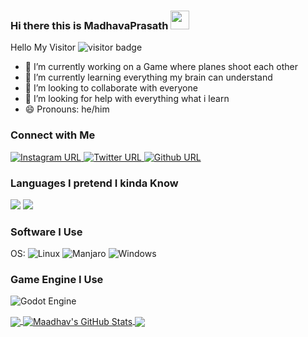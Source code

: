 ### Hi there this is MadhavaPrasath <img src="https://raw.githubusercontent.com/Madhavaprasath/Madhavaprasath/wave.gif" width="30px">

 Hello My Visitor ![visitor badge](https://visitor-badge.glitch.me/badge?page_id=Madhavaprasath.visitor-badge)




- 🔭 I’m currently working on a Game where planes shoot each other
- 🌱 I’m currently learning everything my brain can understand
- 👯 I’m looking to collaborate with everyone
- 🤔 I’m looking for help with everything what i learn
- 😄 Pronouns: he/him


### Connect with Me
[![Instagram URL](https://img.shields.io/badge/Instagram-E4405F?style=for-the-badge&logo=instagram&logoColor=white)
](https://www.instagram.com/madhava_prasath/)
[![Twitter URL](https://img.shields.io/badge/Twitter-1DA1F2?style=for-the-badge&logo=twitter&logoColor=white)
](https://twitter.com/prasath_madhava)
[![Github URL](https://img.shields.io/badge/GitHub-100000?style=for-the-badge&logo=github&logoColor=white)
](https://github.com/Madhavaprasath)

### Languages I pretend I kinda Know
![](https://img.shields.io/badge/Python-3776AB?style=for-the-badge&logo=python&logoColor=white)
![](https://img.shields.io/badge/C-00599C?style=for-the-badge&logo=c&logoColor=white)

### Software I Use
OS:	![Linux](https://img.shields.io/badge/Linux-FCC624?style=for-the-badge&logo=linux&logoColor=black) ![Manjaro](https://img.shields.io/badge/Manjaro-35BF5C?style=for-the-badge&logo=Manjaro&logoColor=white) ![Windows](https://img.shields.io/badge/Windows-0078D6?style=for-the-badge&logo=windows&logoColor=white)



### Game Engine I Use
![Godot Engine](https://img.shields.io/badge/GODOT-%23FFFFFF.svg?style=for-the-badge&logo=godot-engine)

<a href="https://github.com/Madhavaprasath/Madhavaprasath">
  <img align="center" src="https://github-readme-stats.vercel.app/api/top-langs/?username=Madhavaprasath&hide,tex&title_color=ffffff&text_color=c9cacc&icon_color=2bbc8a&bg_color=1d1f21&langs_count=5" />
</a>
<a href="https://github.com/Madhavaprasath/Madhavaprasath">
  <img align="center" src="https://github-readme-stats.vercel.app/api?username=Madhavaprasath&show_icons=true&line_height=27&count_private=true&title_color=ffffff&text_color=c9cacc&icon_color=2bbc8a&bg_color=1d1f21" alt="Maadhav's GitHub Stats" />
</a>
<a href="https://github.com/Madhavaprasath/AreoplaneGame">
  <img align="center" src="https://github-readme-stats.vercel.app/api/pin/?username=Madhavaprasath&repo=AreoplaneGame&title_color=ffffff&text_color=c9cacc&icon_color=2bbc8a&bg_color=1d1f21" />
</a>

